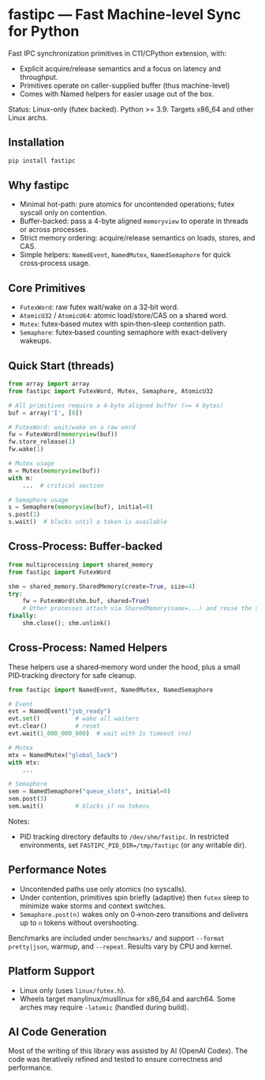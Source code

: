 fastipc — Fast Machine-level Sync for Python
=============================================

Fast IPC synchronization primitives in C11/CPython extension, with:
- Explicit acquire/release semantics and a focus on latency and throughput. 
- Primitives operate on caller-supplied buffer (thus machine-level)
- Comes with Named helpers for easier usage out of the box.

Status: Linux-only (futex backed). Python >= 3.9. Targets x86_64 and other Linux archs.

## Installation
```bash
pip install fastipc
```

## Why fastipc
- Minimal hot-path: pure atomics for uncontended operations; futex syscall only on contention.
- Buffer-backed: pass a 4-byte aligned `memoryview` to operate in threads or across processes.
- Strict memory ordering: acquire/release semantics on loads, stores, and CAS.
- Simple helpers: `NamedEvent`, `NamedMutex`, `NamedSemaphore` for quick cross‑process usage.

## Core Primitives
- `FutexWord`: raw futex wait/wake on a 32‑bit word.
- `AtomicU32` / `AtomicU64`: atomic load/store/CAS on a shared word.
- `Mutex`: futex‑based mutex with spin‑then‑sleep contention path.
- `Semaphore`: futex‑based counting semaphore with exact‑delivery wakeups.

## Quick Start (threads)
```python
from array import array
from fastipc import FutexWord, Mutex, Semaphore, AtomicU32

# All primitives require a 4-byte aligned buffer (>= 4 bytes)
buf = array('I', [0])

# FutexWord: wait/wake on a raw word
fw = FutexWord(memoryview(buf))
fw.store_release(1)
fw.wake(1)

# Mutex usage
m = Mutex(memoryview(buf))
with m:
    ...  # critical section

# Semaphore usage
s = Semaphore(memoryview(buf), initial=0)
s.post(1)
s.wait()  # blocks until a token is available
```

## Cross‑Process: Buffer‑backed
```python
from multiprocessing import shared_memory
from fastipc import FutexWord

shm = shared_memory.SharedMemory(create=True, size=4)
try:
    fw = FutexWord(shm.buf, shared=True)
    # Other processes attach via SharedMemory(name=...) and reuse the same buffer
finally:
    shm.close(); shm.unlink()
```

## Cross‑Process: Named Helpers
These helpers use a shared‐memory word under the hood, plus a small PID‑tracking directory for safe cleanup.

```python
from fastipc import NamedEvent, NamedMutex, NamedSemaphore

# Event
evt = NamedEvent("job_ready")
evt.set()          # wake all waiters
evt.clear()        # reset
evt.wait(1_000_000_000)  # wait with 1s timeout (ns)

# Mutex
mtx = NamedMutex("global_lock")
with mtx:
    ...

# Semaphore
sem = NamedSemaphore("queue_slots", initial=0)
sem.post(3)
sem.wait()         # blocks if no tokens
```

Notes:
- PID tracking directory defaults to `/dev/shm/fastipc`. In restricted environments, set `FASTIPC_PID_DIR=/tmp/fastipc` (or any writable dir).

## Performance Notes
- Uncontended paths use only atomics (no syscalls).
- Under contention, primitives spin briefly (adaptive) then `futex` sleep to minimize wake storms and context switches.
- `Semaphore.post(n)` wakes only on 0→non‑zero transitions and delivers up to `n` tokens without overshooting.

Benchmarks are included under `benchmarks/` and support `--format pretty|json`, warmup, and `--repeat`. Results vary by CPU and kernel.

## Platform Support
- Linux only (uses `linux/futex.h`).
- Wheels target manylinux/musllinux for x86_64 and aarch64. Some arches may require `-latomic` (handled during build).


## AI Code Generation
Most of the writing of this library was assisted by AI (OpenAI Codex). The code was iteratively refined and tested to ensure correctness and performance.